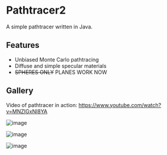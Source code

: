 # Pathtracer2
A simple pathtracer written in Java.

## Features
* Unbiased Monte Carlo pathtracing
* Diffuse and simple specular materials
* ~~SPHERES ONLY~~ PLANES WORK NOW

## Gallery

Video of pathtracer in action: https://www.youtube.com/watch?v=MNZIGxNI8YA

![image](https://i.imgur.com/bRJujOm.png)

![image](https://i.imgur.com/ayaaCiw.png)

![image](https://i.imgur.com/ZaS8wCn.png)
